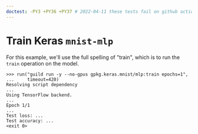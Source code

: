 ```yaml
---
doctest: -PY3 +PY36 +PY37 # 2022-04-11 these tests fail on github actions because TF 1.14 fails to install. We need to update to a more current tensorflow version that has wheels available.
---
```


# Train Keras `mnist-mlp`

For this example, we'll use the full spelling of "train", which is to
run the `train` operation on the model.

    >>> run("guild run -y --no-gpus gpkg.keras.mnist/mlp:train epochs=1",
    ...     timeout=420)
    Resolving script dependency
    ...
    Using TensorFlow backend.
    ...
    Epoch 1/1
    ...
    Test loss: ...
    Test accuracy: ...
    <exit 0>
